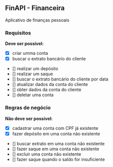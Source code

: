 ## FinAPI - Financeira

Aplicativo de finanças pessoais

### Requisitos

**Deve ser possível:**

- [x] criar umma conta
- [x] buscar o extrato bancário do cliente
- [] realizar um depósito
- [] realizar um saque
- [] buscar o extrato bancário do cliente por data
- [] atualizar dados da conta do cliente
- [] obter dados da conta do cliente
- [] deletar uma conta

### Regras de negócio

**Não deve ser possível:**

- [x] cadastrar uma conta com CPF já existente
- [x] fazer depósito em uma conta não existente
- [] buscar extrato em uma conta não existente
- [] fazer saque em uma conta não existente
- [] excluir uma conta não existente
- [] fazer saque quando o saldo for insuficiente
